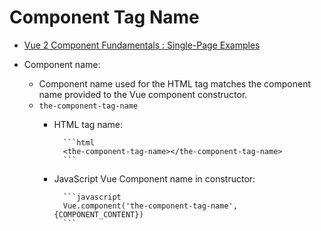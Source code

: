 # Component Tag Name

* [Vue 2 Component Fundamentals : Single-Page Examples](../README.md)

* Component name:
  * Component name used for the HTML tag matches the component name provided to the Vue component constructor.
  * `the-component-tag-name`
    * HTML tag name:

            ```html
            <the-component-tag-name></the-component-tag-name>
            ```
    * JavaScript Vue Component name in constructor:

            ```javascript
            Vue.component('the-component-tag-name', {COMPONENT_CONTENT})
            ```
